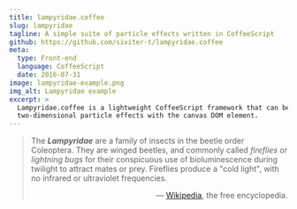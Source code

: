 ```yaml
---
title: lampyridae.coffee
slug: lampyridae
tagline: A simple suite of particle effects written in CoffeeScript
github: https://github.com/siviter-t/lampyridae.coffee
meta:
  type: Front-end
  language: CoffeeScript
  date: 2016-07-31
image: lampyridae-example.png
img_alt: Lampyridae example
excerpt: >
  Lampyridae.coffee is a lightweight CoffeeScript framework that can be used to produce simple
  two-dimensional particle effects with the canvas DOM element.
---
```


> The _**Lampyridae**_ are a family of insects in the beetle order Coleoptera. They are winged
> beetles, and commonly called *fireflies* or *lightning bugs* for their conspicuous use of
> bioluminescence during twilight to attract mates or prey. Fireflies produce a "cold light",
> with no infrared or ultraviolet frequencies.
> <p align="right">
> — <a href="https://en.wikipedia.org/wiki/Firefly">Wikipedia</a>, the free encyclopedia. 
> </p>  
